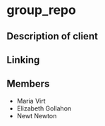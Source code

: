 # group_repo


## Description of client



## Linking



## Members
* Maria Virt
* Elizabeth Gollahon
* Newt Newton
